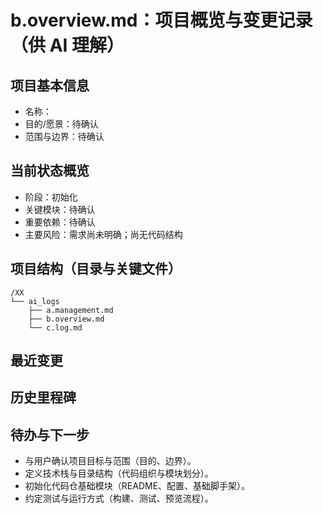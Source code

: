 # b.overview.md：项目概览与变更记录（供 AI 理解）

## 项目基本信息
- 名称：
- 目的/愿景：待确认
- 范围与边界：待确认

## 当前状态概览
- 阶段：初始化
- 关键模块：待确认
- 重要依赖：待确认
- 主要风险：需求尚未明确；尚无代码结构

## 项目结构（目录与关键文件）
```
/XX
└── ai_logs
    ├── a.management.md
    ├── b.overview.md
    └── c.log.md
```

## 最近变更


## 历史里程碑


## 待办与下一步
- 与用户确认项目目标与范围（目的、边界）。
- 定义技术栈与目录结构（代码组织与模块划分）。
- 初始化代码仓基础模块（README、配置、基础脚手架）。
- 约定测试与运行方式（构建、测试、预览流程）。